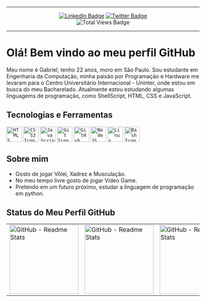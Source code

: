 ***

<div align="center">
    <a href="https://www.linkedin.com/in/gabriel-nsc-silva/"><img src="https://img.shields.io/badge/LinkedIn-blue?style=for-the-badge&logo=linkedin&logoColor=white" alt="LinkedIn Badge"></a>
    <a href="https://twitter.com/gabrielgnsilvalh"><img src="https://img.shields.io/badge/Twitter-blue?style=for-the-badge&logo=twitter&logoColor=white" alt="Twitter Badge"></a>
    </br>
    <a><img src="https://komarev.com/ghpvc/?username=gabrielgnsilva&color=blue&style=for-the-badge&label=VIEWS" alt="Total Views Badge"></a>
</div>

***

# Olá! Bem vindo ao meu perfil GitHub

Meu nome é Gabriel, tenho 22 anos, moro em São Paulo. Sou estudante em Engenharia da Computação, minha paixão por Programação e Hardware me levaram para o Centro Universitário Internacional - Uninter, onde estou em busca do meu Bacharelado.
Atualmente estou estudando algumas linguagems de programação, como ShellScript, HTML, CSS e JavaScript.

## Tecnologias e Ferramentas

<code><img src="https://cdn.jsdelivr.net/gh/devicons/devicon/icons/html5/html5-original.svg" alt="HTML5 Icon" title="HTML5" width="40" height="40"></code>
<code><img src="https://cdn.jsdelivr.net/gh/devicons/devicon/icons/css3/css3-original.svg" alt="CSS3 Icon" title="CSS3" width="40" height="40"></code>
<code><img src="https://cdn.jsdelivr.net/gh/devicons/devicon/icons/javascript/javascript-original.svg" alt="JavaScript Icon" title="JavaScript" width="40" height="40"></code>
<code><img src="https://cdn.jsdelivr.net/gh/devicons/devicon/icons/git/git-original.svg" alt="Git Icon" title="Git" width="40" height="40"></code>
<code><img src="https://cdn.jsdelivr.net/gh/devicons/devicon/icons/github/github-original.svg" alt="GitHub Icon" title="GitHub" width="40" height="40"></code>
<code><img src="https://cdn.jsdelivr.net/gh/devicons/devicon/icons/nodejs/nodejs-original.svg" alt="NodeJS Icon" title="NodeJS" width="40" height="40"></code>
<code><img src="https://cdn.jsdelivr.net/gh/devicons/devicon/icons/linux/linux-original.svg" alt="Linux Icon" title="Linux" width="40" height="40"/></code>
<code><img src="https://cdn.jsdelivr.net/gh/devicons/devicon/icons/bash/bash-original.svg" alt="Bash Icon" title="Bash" width="40" height="40"/></code>

## Sobre mim

- Gosto de jogar Vôlei, Xadrez e Musculação.
- No meu tempo livre gosto de jogar Video Game.
- Pretendo em um futuro próximo, estudar a linguagem de programação em python.

## Status do Meu Perfil GitHub

<table>
    <tr>
        <td><img src="https://github-readme-stats.vercel.app/api?username=gabrielgnsilva&show_icons=true&theme=dracula&include_all_commits=true&count_private=true&hide_border=true" alt="GitHub - Readme Stats" title="GitHub Stats" height="180em"></td>
        <td><img src="http://github-readme-streak-stats.herokuapp.com?user=gabrielgnsilva&theme=dracula&hide_border=true" alt="GitHub - Readme Stats" title="Contributions" height="180em"></td>
        <td><img src="https://github-readme-stats.vercel.app/api/top-langs/?username=gabrielgnsilva&layout=compact&langs_count=7&theme=dracula&hide_border=true&card_width=242" alt="GitHub - Readme Stats" title="Most Used Languages" height="180em"></td>
    </tr>
</table>
